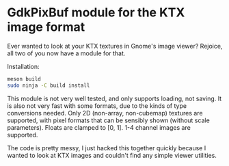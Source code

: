 GdkPixBuf module for the KTX image format
=========================================

Ever wanted to look at your KTX textures in Gnome's image viewer? Rejoice,
all two of you now have a module for that.

Installation:
```sh
meson build
sudo ninja -C build install
```

This module is not very well tested, and only supports loading, not saving.
It is also not very fast with some formats, due to the kinds of type
conversions needed. Only 2D (non-array, non-cubemap) textures are
supported, with pixel formats that can be sensibly shown (without scale
parameters). Floats are clamped to [0, 1]. 1-4 channel images are
supported.

The code is pretty messy, I just hacked this together quickly because I
wanted to look at KTX images and couldn't find any simple viewer utilities.
